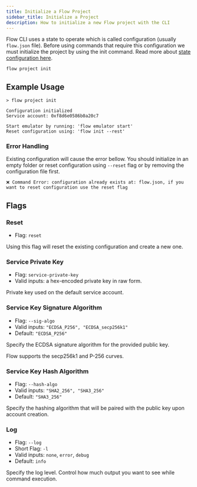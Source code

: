 ```yaml
---
title: Initialize a Flow Project
sidebar_title: Initialize a Project
description: How to initialize a new Flow project with the CLI
---
```


Flow CLI uses a state to operate which is called configuration (usually `flow.json` file). 
Before using commands that require this configuration we must initialize the project by 
using the init command. Read more about [state configuration here](https://docs.onflow.org/flow-cli/configuration/).

```shell
flow project init
```

## Example Usage

```shell
> flow project init

Configuration initialized
Service account: 0xf8d6e0586b0a20c7

Start emulator by running: 'flow emulator start' 
Reset configuration using: 'flow init --rest'

```

### Error Handling

Existing configuration will cause the error bellow. 
You should initialize in an empty folder or reset configuration using `--reset` flag 
or by removing the configuration file first.
```shell
❌ Command Error: configuration already exists at: flow.json, if you want to reset configuration use the reset flag
```


## Flags

### Reset

- Flag: `reset`

Using this flag will reset the existing configuration and create a new one.

### Service Private Key

- Flag: `service-private-key`
- Valid inputs: a hex-encoded private key in raw form.

Private key used on the default service account.


### Service Key Signature Algorithm

- Flag: `--sig-algo`
- Valid inputs: `"ECDSA_P256", "ECDSA_secp256k1"`
- Default: `"ECDSA_P256"`

Specify the ECDSA signature algorithm for the provided public key.

Flow supports the secp256k1 and P-256 curves.

### Service Key Hash Algorithm

- Flag: `--hash-algo`
- Valid inputs: `"SHA2_256", "SHA3_256"`
- Default: `"SHA3_256"`

Specify the hashing algorithm that will be paired with the public key
upon account creation.

### Log

- Flag: `--log`
- Short Flag: `-l`
- Valid inputs: `none`, `error`, `debug`
- Default: `info`

Specify the log level. Control how much output you want to see while command execution.






